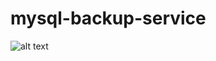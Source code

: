 # mysql-backup-service

![alt text](https://travis-ci.org/cedricmenec/mysql-backup-service.svg?branch=master "Travis status")
